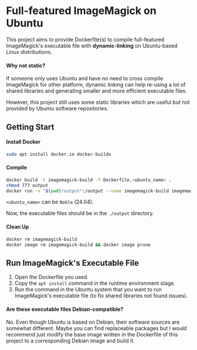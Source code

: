 Full-featured ImageMagick on Ubuntu
==========

This project aims to provide Dockerfile(s) to compile full-featured ImageMagick's executable file with **dynamic-linking** on Ubuntu-based Linux distributions.

#### Why not static?

If someone only uses Ubuntu and have no need to cross compile ImageMagick for other platform, dynamic linking can help re-using a lot of shared libraries and generating smaller and more efficient executable files.

However, this project still uses some static libraries which are useful but not provided by Ubuntu software repositories.

## Getting Start

#### Install Docker

```bash
sudo apt install docker.io docker-buildx
```

#### Compile

```bash
docker build -t imagemagick-build -f Dockerfile.<ubuntu_name> .
chmod 777 output
docker run -v "$(pwd)/output":/output --name imagemagick-build imagemagick-build
```

`<ubuntu_name>` can be `Noble` (24.04).

Now, the executable files should be in the `./output` directory.

#### Clean Up

```bash
docker rm imagemagick-build
docker image rm imagemagick-build && docker image prune
```

## Run ImageMagick's Executable File

1. Open the Dockerfile you used. 
2. Copy the `apt install` command in the runtime environment stage.
3. Run the command in the Ubuntu system that you want to run ImageMagick's executable file (to fix shared libraries not found issues).

#### Are these executable files Debian-compatible?

No. Even though Ubuntu is based on Debian, their software sources are somewhat different. Maybe you can find replaceable packages but I would recommend just modify the base image written in the Dockerfile of this project to a corresponding Debian image and build it.